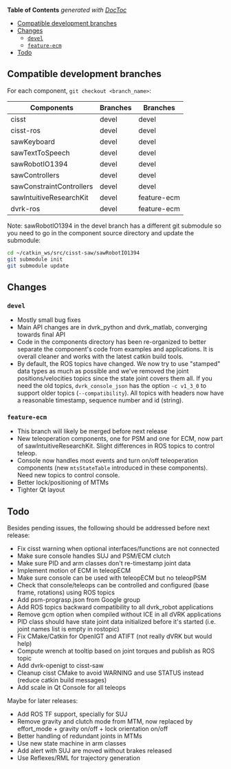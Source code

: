 <!-- START doctoc generated TOC please keep comment here to allow auto update -->
<!-- DON'T EDIT THIS SECTION, INSTEAD RE-RUN doctoc TO UPDATE -->
**Table of Contents**  *generated with [DocToc](https://github.com/thlorenz/doctoc)*

- [Compatible development branches](#compatible-development-branches)
- [Changes](#changes)
  - [`devel`](#devel)
  - [`feature-ecm`](#feature-ecm)
- [Todo](#todo)

<!-- END doctoc generated TOC please keep comment here to allow auto update -->

## Compatible development branches

For each component, `git checkout <branch_name>`:

| Components               | Branches      | Branches     |
| ------------------------ | ------------- |------------- |
| cisst                    | devel         | devel        |
| cisst-ros                | devel         | devel        |
| sawKeyboard              | devel         | devel        |
| sawTextToSpeech          | devel         | devel        |
| sawRobotIO1394           | devel         | devel        |
| sawControllers           | devel         | devel        |
| sawConstraintControllers | devel         | devel        |
| sawIntuitiveResearchKit  | devel         | feature-ecm  |
| dvrk-ros                 | devel         | feature-ecm  |

Note: sawRobotIO1394 in the devel branch has a different git submodule so you need to go in the component source directory and update the submodule:
```sh
cd ~/catkin_ws/src/cisst-saw/sawRobotIO1394
git submodule init
git submodule update
```

## Changes

### `devel`

* Mostly small bug fixes
* Main API changes are in dvrk_python and dvrk_matlab, converging towards final API 
* Code in the components directory has been re-organized to better separate the component's code from examples and applications.  It is overall cleaner and works with the latest catkin build tools.
* By default, the ROS topics have changed.  We now try to use "stamped" data types as much as possible and we've removed the joint positions/velocities topics since the state joint covers them all.  If you need the old topics, `dvrk_console_json` has the option `-c v1_3_0` to support older topics (`--compatibility`).  All topics with headers now have a reasonable timestamp, sequence number and id (string).

### `feature-ecm`

* This branch will likely be merged before next release
* New teleoperation components, one for PSM and one for ECM, now part of sawIntuitiveResearchKit.  Slight differences in ROS topics to control teleop.
* Console now handles most events and turn on/off teleoperation components (new `mtsStateTable` introduced in these components).  Need new topics to control console.
* Better lock/positioning of MTMs
* Tighter Qt layout

## Todo

Besides pending issues, the following should be addressed before next release:
* Fix cisst warning when optional interfaces/functions are not connected
* Make sure console handles SUJ and PSM/ECM clutch
* Make sure PID and arm classes don't re-timestamp joint data
* Implement motion of ECM in teleopECM
* Make sure console can be used with teleopECM but no teleopPSM
* Check that console/teleops can be controlled and configured (base frame, rotations) using ROS topics
* Add psm-prograsp.json from Google group
* Add ROS topics backward compatibility to all dvrk_robot applications
* Remove gcm option when compiled without ICE in all dVRK applications
* PID class should have state joint data initialized before it's started (i.e. joint names list is empty in rostopic)
* Fix CMake/Catkin for OpenIGT and ATIFT (not really dVRK but would help)
* Compute wrench at tooltip based on joint torques and publish as ROS topic
* Add dvrk-openigt to cisst-saw
* Cleanup cisst CMake to avoid WARNING and use STATUS instead (reduce catkin build messages)
* Add scale in Qt Console for all teleops

Maybe for later releases:
* Add ROS TF support, specially for SUJ
* Remove gravity and clutch mode from MTM, now replaced by effort_mode + gravity on/off + lock orientation on/off
* Better handling of redundant joints in MTMs
* Use new state machine in arm classes
* Add alert with SUJ are moved without brakes released
* Use Reflexes/RML for trajectory generation